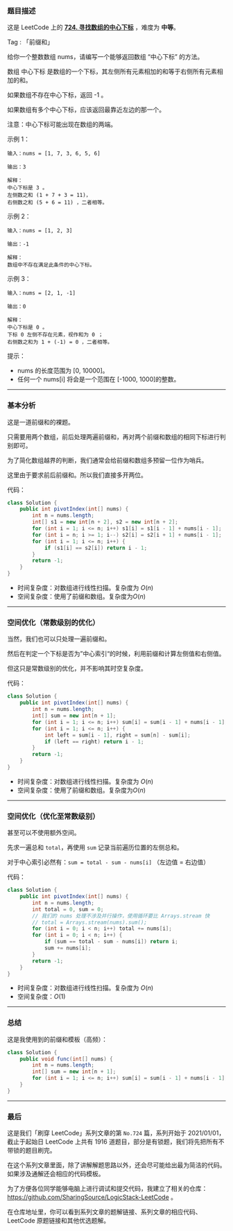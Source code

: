 ### 题目描述

这是 LeetCode 上的 **[724. 寻找数组的中心下标](https://leetcode-cn.com/problems/find-pivot-index/solution/shi-yong-shao-bing-ji-qiao-liang-bian-qi-vkju/)** ，难度为 **中等**。

Tag : 「前缀和」




给你一个整数数组 nums，请编写一个能够返回数组 “中心下标” 的方法。

数组 中心下标 是数组的一个下标，其左侧所有元素相加的和等于右侧所有元素相加的和。

如果数组不存在中心下标，返回 -1 。

如果数组有多个中心下标，应该返回最靠近左边的那一个。

注意：中心下标可能出现在数组的两端。


示例 1：
```
输入：nums = [1, 7, 3, 6, 5, 6]

输出：3

解释：
中心下标是 3 。
左侧数之和 (1 + 7 + 3 = 11)，
右侧数之和 (5 + 6 = 11) ，二者相等。
```
示例 2：
```
输入：nums = [1, 2, 3]

输出：-1

解释：
数组中不存在满足此条件的中心下标。
```
示例 3：
```
输入：nums = [2, 1, -1]

输出：0

解释：
中心下标是 0 。
下标 0 左侧不存在元素，视作和为 0 ；
右侧数之和为 1 + (-1) = 0 ，二者相等。
```

提示：
* nums 的长度范围为 [0, 10000]。
* 任何一个 nums[i] 将会是一个范围在 [-1000, 1000]的整数。

---

### 基本分析

这是一道前缀和的裸题。

只需要用两个数组，前后处理两遍前缀和，再对两个前缀和数组的相同下标进行判别即可。

为了简化数组越界的判断，我们通常会给前缀和数组多预留一位作为哨兵。

这里由于要求前后前缀和。所以我们直接多开两位。

代码：
```java
class Solution {
    public int pivotIndex(int[] nums) {
        int n = nums.length;
        int[] s1 = new int[n + 2], s2 = new int[n + 2];
        for (int i = 1; i <= n; i++) s1[i] = s1[i - 1] + nums[i - 1];
        for (int i = n; i >= 1; i--) s2[i] = s2[i + 1] + nums[i - 1];
        for (int i = 1; i <= n; i++) {
            if (s1[i] == s2[i]) return i - 1;
        }
        return -1;
    }
}
```
* 时间复杂度：对数组进行线性扫描。复杂度为 $O(n)$
* 空间复杂度：使用了前缀和数组。复杂度为$O(n)$

---

### 空间优化（常数级别的优化）

当然，我们也可以只处理一遍前缀和。

然后在判定一个下标是否为”中心索引“的时候，利用前缀和计算左侧值和右侧值。

但这只是常数级别的优化，并不影响其时空复杂度。

代码：
```java
class Solution {
    public int pivotIndex(int[] nums) {
        int n = nums.length;
        int[] sum = new int[n + 1];
        for (int i = 1; i <= n; i++) sum[i] = sum[i - 1] + nums[i - 1];
        for (int i = 1; i <= n; i++) {
            int left = sum[i - 1], right = sum[n] - sum[i];
            if (left == right) return i - 1;
        }
        return -1;
    }
}
```
* 时间复杂度：对数组进行线性扫描。复杂度为 $O(n)$
* 空间复杂度：使用了前缀和数组。复杂度为$O(n)$

---

### 空间优化（优化至常数级别）

甚至可以不使用额外空间。

先求一遍总和 `total`，再使用 `sum` 记录当前遍历位置的左侧总和。

对于中心索引必然有：`sum = total - sum - nums[i]` （左边值 = 右边值）

代码：
```java
class Solution {
    public int pivotIndex(int[] nums) {
        int n = nums.length;
        int total = 0, sum = 0;
        // 我们的 nums 处理不涉及并行操作，使用循环要比 Arrays.stream 快
        // total = Arrays.stream(nums).sum(); 
        for (int i = 0; i < n; i++) total += nums[i];
        for (int i = 0; i < n; i++) {
            if (sum == total - sum - nums[i]) return i;
            sum += nums[i];
        }
        return -1;
    }
}
```
* 时间复杂度：对数组进行线性扫描。复杂度为 $O(n)$
* 空间复杂度：$O(1)$

---

### 总结

这是我使用到的前缀和模板（高频）：

```java
class Solution {
    public void func(int[] nums) {
        int n = nums.length;
        int[] sum = new int[n + 1];
        for (int i = 1; i <= n; i++) sum[i] = sum[i - 1] + nums[i - 1];
    }
}
```

---

### 最后

这是我们「刷穿 LeetCode」系列文章的第 `No.724` 篇，系列开始于 2021/01/01，截止于起始日 LeetCode 上共有 1916 道题目，部分是有锁题，我们将先把所有不带锁的题目刷完。

在这个系列文章里面，除了讲解解题思路以外，还会尽可能给出最为简洁的代码。如果涉及通解还会相应的代码模板。

为了方便各位同学能够电脑上进行调试和提交代码，我建立了相关的仓库：https://github.com/SharingSource/LogicStack-LeetCode 。

在仓库地址里，你可以看到系列文章的题解链接、系列文章的相应代码、LeetCode 原题链接和其他优选题解。


